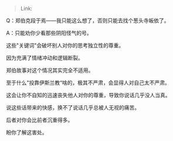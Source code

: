 > Link: 

Q：郑伯克段于焉——我只能这么想了，否则只能去找个葱头寺皈依了。

A：只能劝你少看那些阴阳怪气的号。

这些"关键词"会破坏别人对你的思考独立性的尊重。

因为充满了情绪冲动和逻辑断裂。

郑伯故事对这个情况其实完全不适用。

至于什么"投靠伊斯兰教“啥的，极其不严肃，会显得人对自己太不严肃。

这会让你不自知的迅速丧失他人对你的尊重，导致你说话几乎没人当真。

说这些话带来的快感，换不了说话几乎总被人无视的痛苦。

后者对你会比前者沉重得多。

盼你了解这害处。
